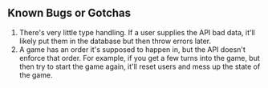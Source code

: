 ## Known Bugs or Gotchas

1) There's very little type handling. If a user supplies the API bad data, it'll likely put them in the database but then throw errors later.
2) A game has an order it's supposed to happen in, but the API doesn't enforce that order. For example, if you get a few turns into the game, but then try to start the game again, it'll reset users and mess up the state of the game.
